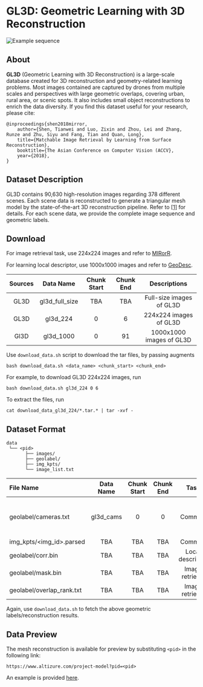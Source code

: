 # GL3D: Geometric Learning with 3D Reconstruction
![Example sequence](img/dataset_view.png)

## About

**GL3D** (Geometric Learning with 3D Reconstruction) is a large-scale database created for 3D reconstruction and geometry-related learning problems. Most images contained are captured by drones from multiple scales and perspectives with large geometric overlaps, covering urban, rural area, or scenic spots. It also includes small object reconstructions to enrich the data diversity. If you find this dataset useful for your research, please cite:

    @inproceedings{shen2018mirror,
        author={Shen, Tianwei and Luo, Zixin and Zhou, Lei and Zhang, Runze and Zhu, Siyu and Fang, Tian and Quan, Long},
        title={Matchable Image Retrieval by Learning from Surface Reconstruction},
        booktitle={The Asian Conference on Computer Vision (ACCV},
        year={2018},
    }

## Dataset Description

GL3D contains 90,630 high-resolution images regarding 378 different scenes. Each scene data is reconstructed to generate a triangular mesh model by the state-of-the-art 3D reconstruction pipeline. Refer to [\[1\]][1] for details. For each scene data, we provide the complete image sequence and geometric labels.

## Download

For image retrieval task, use 224x224 images and refer to [MIRorR](https://github.com/hlzz/mirror).

For learning local descriptor, use 1000x1000 images and refer to [GeoDesc](https://github.com/lzx551402/geodesc).

| Sources |    Data Name   | Chunk Start | Chunk End |       Descriptions       |
|:-------:|:--------------:|:-----------:|:---------:|:------------------------:|
|   GL3D  | gl3d_full_size |     TBA     |    TBA    | Full-size images of GL3D |
|   GL3D  |    gl3d_224    |      0      |     6     |  224x224 images of GL3D  |
|   Gl3D  |    gl3d_1000   |      0      |     91    | 1000x1000 images of GL3D |

Use `download_data.sh` script to download the tar files, by passing augments
```
bash download_data.sh <data_name> <chunk_start> <chunk_end>
```
For example, to download GL3D 224x224 images, run
```
bash download_data.sh gl3d_224 0 6 
```

To extract the files, run
```
cat download_data_gl3d_224/*.tar.* | tar -xvf -
```

## Dataset Format 

```
data                          
 └── <pid> 
       ├── images/       
       ├── geolabel/
       ├── img_kpts/ 
       └── image_list.txt
```

|File Name                |Data Name|Chunk Start|Chunk End|Task            |Descriptions                                           |
|:------------------------|:-------:|:---------:|:-------:|:--------------:|:-----------------------------------------------------:|
|geolabel/cameras.txt     |gl3d_cams|0          |0        |Common          |Camera intrisic/extrinsic parameters, recovered by SfM.|
|img_kpts/<img_id>.parsed |TBA      |TBA        |TBA      |Common          |TBA|
|geolabel/corr.bin        |TBA      |TBA        |TBA      |Local descriptor|TBA|
|geolabel/mask.bin        |TBA      |TBA        |TBA      |Image retrieval |TBA|
|geolabel/overlap_rank.txt|TBA      |TBA        |TBA      |Image retrieval |TBA|

Again, use `download_data.sh` to fetch the above geometric labels/reconstruction results. 

## Data Preview
The mesh reconstruction is available for preview by substituting `<pid>` in the following link:

```
https://www.altizure.com/project-model?pid=<pid>
```

An example is provided [here](https://www.altizure.com/project-model?pid=57f8d9bbe73f6760f10e916a).

[1]: https://arxiv.org/abs/1811.10343